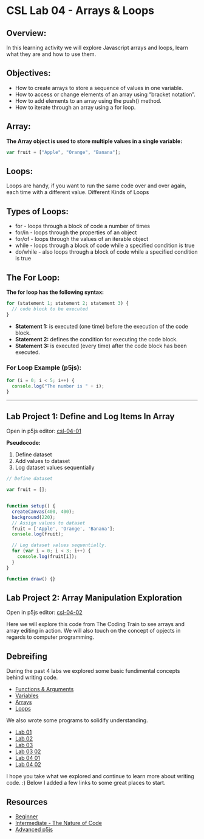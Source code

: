 # CSL Lab 04 - Arrays & Loops

## Overview:
In this learning activity we will explore Javascript arrays and loops, learn what they are and how to use them.



## Objectives:
* How to create arrays to store a sequence of values in one variable.
* How to access or change elements of an array using “bracket notation”.
* How to add elements to an array using the push() method.
* How to iterate through an array using a for loop.


## Array:
**The Array object is used to store multiple values in a single variable:**
```javascript
var fruit = ["Apple", "Orange", "Banana"];
```
## Loops:
Loops are handy, if you want to run the same code over and over again, each time with a different value.
Different Kinds of Loops
## Types of Loops:
* for - loops through a block of code a number of times
* for/in - loops through the properties of an object
* for/of - loops through the values of an iterable object
* while - loops through a block of code while a specified condition is true
* do/while - also loops through a block of code while a specified condition is true
## The For Loop:
**The for loop has the following syntax:**
```javascript
for (statement 1; statement 2; statement 3) {
  // code block to be executed
}
```
* **Statement 1:** is executed (one time) before the execution of the code block.
* **Statement 2:** defines the condition for executing the code block.
* **Statement 3:** is executed (every time) after the code block has been executed.
### For Loop Example (p5js):
```javascript
for (i = 0; i < 5; i++) {
  console.log("The number is " + i);
}
```

***

## Lab Project 1: Define and Log Items In Array
Open in p5js editor: [csl-04-01](https://editor.p5js.org/grgry13/sketches/6AwK0KE1t)

**Pseudocode:**
 1. Define dataset 
 1. Add values to dataset 
 1. Log dataset values sequentially 

```javascript
// Define dataset

var fruit = [];


function setup() { 
  createCanvas(400, 400);
  background(220);
  // Assign values to dataset 
  fruit = ['Apple', 'Orange', 'Banana'];
  console.log(fruit);

  // Log dataset values sequentially.
  for (var i = 0; i < 3; i++) {
    console.log(fruit[i]);
  }
}

function draw() {}
```

## Lab Project 2:  Array Manipulation Exploration
Open in p5js editor: [csl-04-02](https://editor.p5js.org/grgry13/sketches/URP_HxJ11)

Here we will explore this code from The Coding Train to see arrays and array editing in action.
We will also touch on the concept of opjects in regards to computer programming.

## Debreifing 
During the past 4 labs we explored some basic fundimental concepts behind writing code.

* [Functions & Arguments](https://www.w3schools.com/js/js_functions.asp)
* [Variables](https://www.w3schools.com/js/js_variables.asp)
* [Arrays](https://www.w3schools.com/js/js_arrays.asp)
* [Loops](https://www.w3schools.com/js/js_loop_for.asp)

We also wrote some programs to solidify understanding.
* [Lab 01](https://editor.p5js.org/grgry13/sketches/LIX_GL9xD)
* [Lab 02](https://editor.p5js.org/grgry13/sketches/5NWhkjIHo)
* [Lab 03](https://editor.p5js.org/grgry13/sketches/uBCYm5SPg)
* [Lab 03 02](https://editor.p5js.org/grgry13/sketches/uBCYm5SPg)
* [Lab 04 01](https://editor.p5js.org/grgry13/sketches/yKucLB22R)
* [Lab 04 02](https://editor.p5js.org/grgry13/sketches/URP_HxJ11)

I hope you take what we explored and continue to learn more about writing code. :)
Below I added a few links to some great places to start. 


## Resources
* [Beginner](https://thecodingtrain.com/beginners/p5js/)
* [Intermediate - The Nature of Code](https://thecodingtrain.com/learning/nature-of-code/)
* [Advanced p5js](https://thecodingtrain.com/learning/nature-of-code/)
